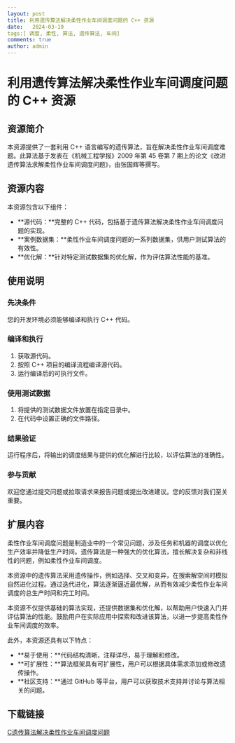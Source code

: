```yaml
---
layout: post
title: 利用遗传算法解决柔性作业车间调度问题的 C++ 资源
date:   2024-03-19
tags:[ 调度, 柔性, 算法, 遗传算法, 车间]
comments: true
author: admin
---
```

# 利用遗传算法解决柔性作业车间调度问题的 C++ 资源

## 资源简介

本资源提供了一套利用 C++ 语言编写的遗传算法，旨在解决柔性作业车间调度难题。此算法基于发表在《机械工程学报》2009 年第 45 卷第 7 期上的论文《改进遗传算法求解柔性作业车间调度问题》，由张国辉等撰写。

## 资源内容

本资源包含以下组件：

- **源代码：**完整的 C++ 代码，包括基于遗传算法解决柔性作业车间调度问题的实现。
- **案例数据集：**柔性作业车间调度问题的一系列数据集，供用户测试算法的有效性。
- **优化解：**针对特定测试数据集的优化解，作为评估算法性能的基准。

## 使用说明

### 先决条件

您的开发环境必须能够编译和执行 C++ 代码。

### 编译和执行

1. 获取源代码。
2. 按照 C++ 项目的编译流程编译源代码。
3. 运行编译后的可执行文件。

### 使用测试数据

1. 将提供的测试数据文件放置在指定目录中。
2. 在代码中设置正确的文件路径。

### 结果验证

运行程序后，将输出的调度结果与提供的优化解进行比较，以评估算法的准确性。

### 参与贡献

欢迎您通过提交问题或拉取请求来报告问题或提出改进建议。您的反馈对我们至关重要。

## 扩展内容

柔性作业车间调度问题是制造业中的一个常见问题，涉及任务和机器的调度以优化生产效率并降低生产时间。遗传算法是一种强大的优化算法，擅长解决复杂和非线性的问题，例如柔性作业车间调度。

本资源中的遗传算法采用遗传操作，例如选择、交叉和变异，在搜索解空间时模拟自然进化过程。通过迭代进化，算法逐渐逼近最优解，从而有效减少柔性作业车间调度的总生产时间和完工时间。

本资源不仅提供基础的算法实现，还提供数据集和优化解，以帮助用户快速入门并评估算法的性能。鼓励用户在实际应用中探索和改进该算法，以进一步提高柔性作业车间调度的效率。

此外，本资源还具有以下特点：

- **易于使用：**代码结构清晰，注释详尽，易于理解和修改。
- **可扩展性：**算法框架具有可扩展性，用户可以根据具体需求添加或修改遗传操作。
- **社区支持：**通过 GitHub 等平台，用户可以获取技术支持并讨论与算法相关的问题。

## 下载链接

[C遗传算法解决柔性作业车间调度问题](https://pan.quark.cn/s/6702ea40cc31)